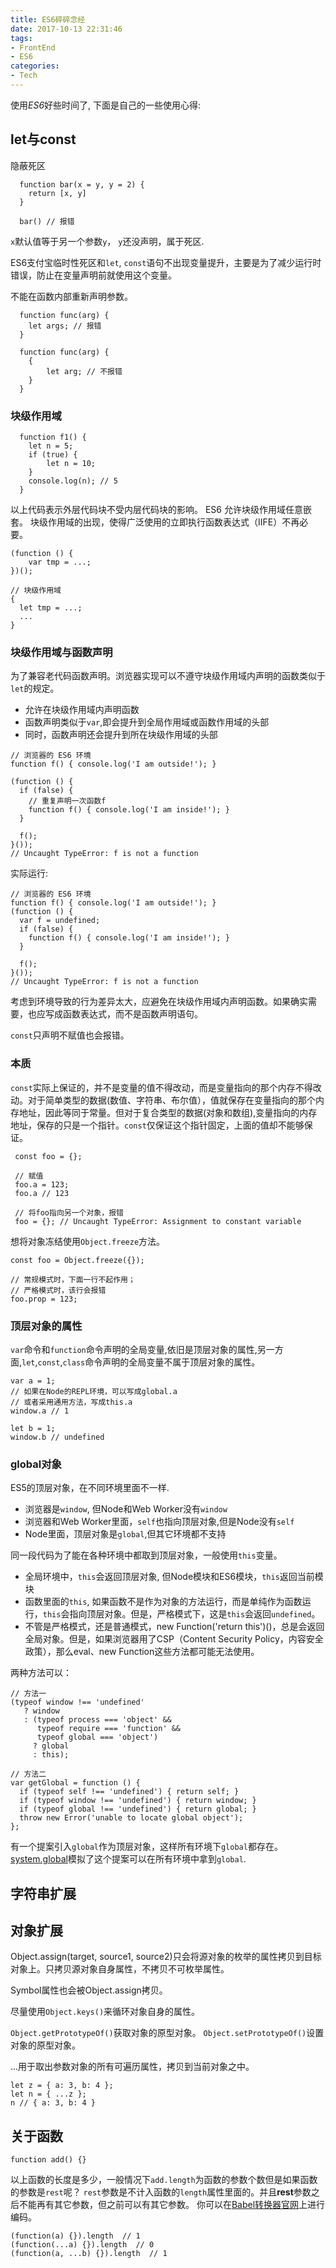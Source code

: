 ```yaml
---
title: ES6碎碎念经
date: 2017-10-13 22:31:46
tags:
- FrontEnd
- ES6
categories:
- Tech
---
```


使用*ES6*好些时间了, 下面是自己的一些使用心得:

## let与const

隐蔽死区

```
  function bar(x = y, y = 2) {
    return [x, y]
  }

  bar() // 报错
```

`x`默认值等于另一个参数`y`， `y`还没声明，属于死区.

ES6支付宝临时性死区和`let`, `const`语句不出现变量提升，主要是为了减少运行时错误，防止在变量声明前就使用这个变量。

不能在函数内部重新声明参数。

```
  function func(arg) {
  	let args; // 报错
  }

  function func(arg) {
  	{
  		let arg; // 不报错
  	}
  }
```

### 块级作用域

```
  function f1() {
  	let n = 5;
  	if (true) {
  		let n = 10;
  	}
  	console.log(n); // 5
  }
```

以上代码表示外层代码块不受内层代码块的影响。
ES6 允许块级作用域任意嵌套。
块级作用域的出现，使得广泛使用的立即执行函数表达式（IIFE）不再必要。

```
(function () {
	var tmp = ...;
})();

// 块级作用域
{
  let tmp = ...;
  ...
}
```

### 块级作用域与函数声明

为了兼容老代码函数声明。浏览器实现可以不遵守块级作用域内声明的函数类似于`let`的规定。

- 允许在块级作用域内声明函数
- 函数声明类似于`var`,即会提升到全局作用域或函数作用域的头部
- 同时，函数声明还会提升到所在块级作用域的头部

```
// 浏览器的 ES6 环境
function f() { console.log('I am outside!'); }

(function () {
  if (false) {
    // 重复声明一次函数f
    function f() { console.log('I am inside!'); }
  }

  f();
}());
// Uncaught TypeError: f is not a function
```

实际运行:

```
// 浏览器的 ES6 环境
function f() { console.log('I am outside!'); }
(function () {
  var f = undefined;
  if (false) {
    function f() { console.log('I am inside!'); }
  }

  f();
}());
// Uncaught TypeError: f is not a function
```

考虑到环境导致的行为差异太大，应避免在块级作用域内声明函数。如果确实需要，也应写成函数表达式，而不是函数声明语句。

`const`只声明不赋值也会报错。

### 本质

`const`实际上保证的，并不是变量的值不得改动，而是变量指向的那个内存不得改动。对于简单类型的数据(数值、字符串、布尔值），值就保存在变量指向的那个内存地址，因此等同于常量。但对于复合类型的数据(对象和数组),变量指向的内存地址，保存的只是一个指针。`const`仅保证这个指针固定，上面的值却不能够保证。

```
 const foo = {};

 // 赋值
 foo.a = 123;
 foo.a // 123

 // 将foo指向另一个对象，报错
 foo = {}; // Uncaught TypeError: Assignment to constant variable
```

想将对象冻结使用`Object.freeze`方法。

```
const foo = Object.freeze({});

// 常规模式时，下面一行不起作用；
// 严格模式时，该行会报错
foo.prop = 123;
```

### 顶层对象的属性

`var`命令和`function`命令声明的全局变量,依旧是顶层对象的属性,另一方面,`let`,`const`,`class`命令声明的全局变量不属于顶层对象的属性。

```
var a = 1;
// 如果在Node的REPL环境，可以写成global.a
// 或者采用通用方法，写成this.a
window.a // 1

let b = 1;
window.b // undefined
```

### global对象

ES5的顶层对象，在不同环境里面不一样.

- 浏览器是`window`, 但Node和Web Worker没有`window`
- 浏览器和Web Worker里面，`self`也指向顶层对象,但是Node没有`self`
- Node里面，顶层对象是`global`,但其它环境都不支持

同一段代码为了能在各种环境中都取到顶层对象，一般使用`this`变量。

- 全局环境中，`this`会返回顶层对象, 但Node模块和ES6模块，`this`返回当前模块
- 函数里面的`this`, 如果函数不是作为对象的方法运行，而是单纯作为函数运行，`this`会指向顶层对象。但是，严格模式下，这是`this`会返回`undefined`。
- 不管是严格模式，还是普通模式，new Function('return this')()，总是会返回全局对象。但是，如果浏览器用了CSP（Content Security Policy，内容安全政策），那么eval、new Function这些方法都可能无法使用。

两种方法可以：

```
// 方法一
(typeof window !== 'undefined'
   ? window
   : (typeof process === 'object' &&
      typeof require === 'function' &&
      typeof global === 'object')
     ? global
     : this);

// 方法二
var getGlobal = function () {
  if (typeof self !== 'undefined') { return self; }
  if (typeof window !== 'undefined') { return window; }
  if (typeof global !== 'undefined') { return global; }
  throw new Error('unable to locate global object');
};
```

有一个提案引入`global`作为顶层对象，这样所有环境下`global`都存在。
[system.global](https://github.com/ljharb/System.global)模拟了这个提案可以在所有环境中拿到`global`.

## 字符串扩展

## 对象扩展

Object.assign(target, source1, source2)只会将源对象的枚举的属性拷贝到目标对象上。只拷贝源对象自身属性，不拷贝不可枚举属性。

Symbol属性也会被Object.assign拷贝。

尽量使用`Object.keys()`来循环对象自身的属性。

`Object.getPrototypeOf()`获取对象的原型对象。
`Object.setPrototypeOf()`设置对象的原型对象。

...用于取出参数对象的所有可遍历属性，拷贝到当前对象之中。

```
let z = { a: 3, b: 4 };
let n = { ...z };
n // { a: 3, b: 4 }
```

## 关于函数

```
function add() {}
```

以上函数的长度是多少，一般情况下`add.length`为函数的参数个数但是如果函数的参数是`rest`呢？
`rest`参数是不计入函数的`length`属性里面的。并且**rest**参数之后不能再有其它参数，但之前可以有其它参数。
你可以在[Babel转换器官网](https://babeljs.io/repl/)上进行编码。
```
(function(a) {}).length  // 1
(function(...a) {}).length  // 0
(function(a, ...b) {}).length  // 1
```

